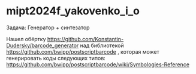 # mipt2024f_yakovenko_i_o

Задача: Генератор + синтезатор

Нашел обёртку https://github.com/Konstantin-Dudersky/barcode_generator над библиотекой https://github.com/bwipp/postscriptbarcode , которая может генерировать коды следующих типов: https://github.com/bwipp/postscriptbarcode/wiki/Symbologies-Reference
